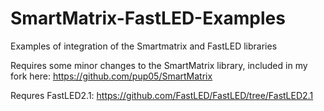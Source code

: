 SmartMatrix-FastLED-Examples
============================

Examples of integration of the Smartmatrix and FastLED libraries

Requires some minor changes to the SmartMatrix library, included in my fork here: https://github.com/pup05/SmartMatrix

Requres FastLED2.1: https://github.com/FastLED/FastLED/tree/FastLED2.1
